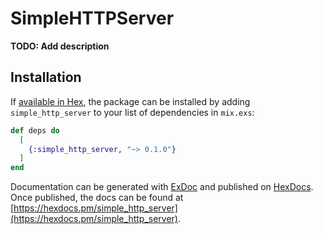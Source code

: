 # SimpleHTTPServer

**TODO: Add description**

## Installation

If [available in Hex](https://hex.pm/docs/publish), the package can be installed
by adding `simple_http_server` to your list of dependencies in `mix.exs`:

```elixir
def deps do
  [
    {:simple_http_server, "~> 0.1.0"}
  ]
end
```

Documentation can be generated with [ExDoc](https://github.com/elixir-lang/ex_doc)
and published on [HexDocs](https://hexdocs.pm). Once published, the docs can
be found at [https://hexdocs.pm/simple_http_server](https://hexdocs.pm/simple_http_server).

